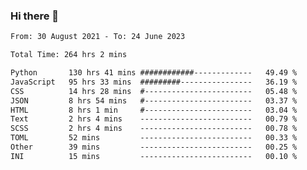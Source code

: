 ### Hi there 👋

<!--
**dominoto/dominoto** is a ✨ _special_ ✨ repository because its `README.md` (this file) appears on your GitHub profile.

Here are some ideas to get you started:

- 🔭 I’m currently working on ...
- 🌱 I’m currently learning ...
- 👯 I’m looking to collaborate on ...
- 🤔 I’m looking for help with ...
- 💬 Ask me about ...
- 📫 How to reach me: ...
- 😄 Pronouns: ...
- ⚡ Fun fact: ...
-->
<!--START_SECTION:waka-->

```txt
From: 30 August 2021 - To: 24 June 2023

Total Time: 264 hrs 2 mins

Python       130 hrs 41 mins ############-------------   49.49 %
JavaScript   95 hrs 33 mins  #########----------------   36.19 %
CSS          14 hrs 28 mins  #------------------------   05.48 %
JSON         8 hrs 54 mins   #------------------------   03.37 %
HTML         8 hrs 1 min     #------------------------   03.04 %
Text         2 hrs 4 mins    -------------------------   00.79 %
SCSS         2 hrs 4 mins    -------------------------   00.78 %
TOML         52 mins         -------------------------   00.33 %
Other        39 mins         -------------------------   00.25 %
INI          15 mins         -------------------------   00.10 %
```

<!--END_SECTION:waka-->
